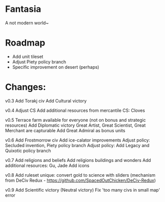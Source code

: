 # Fantasia
A not modern world~

# Roadmap
- Add unit tileset
- Adjust Piety policy branch
- Specific improvement on desert (perhaps)

# Changes:
v0.3
Add Torakj civ
Add Cultural victory

v0.4
Adjust CS
Add additional resources from mercantile CS: Cloves

v0.5
Terrace farm available for everyone (not on bonus and strategic resources)
Add Diplomatic victory
Great Artist, Great Scientist, Great Merchant are capturable
Add Great Admiral as bonus units

v0.6
Add Frostmorrow civ
Add ice-calator improvements
Adjust policy: Secluded invention, Piety policy branch
Adjust policy: Add Legacy and Quixotic policy branch

v0.7
Add religions and beliefs
Add religions buildings and wonders
Add additional resources: Gu, Jade
Add icons

v0.8
Add ruleset unique: convert gold to science with sliders (mechanism from DeCiv Redux - https://github.com/SpacedOutChicken/DeCiv-Redux)

v0.9
Add Scientific victory (Neutral victory)
Fix 'too many civs in small map' error
